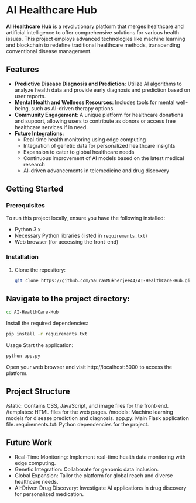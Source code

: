 # AI Healthcare Hub

**AI Healthcare Hub** is a revolutionary platform that merges healthcare and artificial intelligence to offer comprehensive solutions for various health issues. This project employs advanced technologies like machine learning and blockchain to redefine traditional healthcare methods, transcending conventional disease management.

## Features

- **Predictive Disease Diagnosis and Prediction**: Utilize AI algorithms to analyze health data and provide early diagnosis and prediction based on user reports.
- **Mental Health and Wellness Resources**: Includes tools for mental well-being, such as AI-driven therapy options.
- **Community Engagement**: A unique platform for healthcare donations and support, allowing users to contribute as donors or access free healthcare services if in need.
- **Future Integrations**:
  - Real-time health monitoring using edge computing
  - Integration of genetic data for personalized healthcare insights
  - Expansion to cater to global healthcare needs
  - Continuous improvement of AI models based on the latest medical research
  - AI-driven advancements in telemedicine and drug discovery

## Getting Started

### Prerequisites

To run this project locally, ensure you have the following installed:

- Python 3.x
- Necessary Python libraries (listed in `requirements.txt`)
- Web browser (for accessing the front-end)

### Installation

1. Clone the repository:
   ```bash
   git clone https://github.com/SauravMukherjee44/AI-HealthCare-Hub.git

## Navigate to the project directory:
```bash
cd AI-HealthCare-Hub
```
Install the required dependencies:
```bash
pip install -r requirements.txt
```
Usage
Start the application:
```bash
python app.py
```
Open your web browser and visit http://localhost:5000 to access the platform.
## Project Structure
/static: Contains CSS, JavaScript, and image files for the front-end.
/templates: HTML files for the web pages.
/models: Machine learning models for disease prediction and diagnosis.
app.py: Main Flask application file.
requirements.txt: Python dependencies for the project.

## Future Work
- Real-Time Monitoring: Implement real-time health data monitoring with edge computing.
- Genetic Integration: Collaborate for genomic data inclusion.
- Global Expansion: Tailor the platform for global reach and diverse healthcare needs.
- AI-Driven Drug Discovery: Investigate AI applications in drug discovery for personalized medication.

